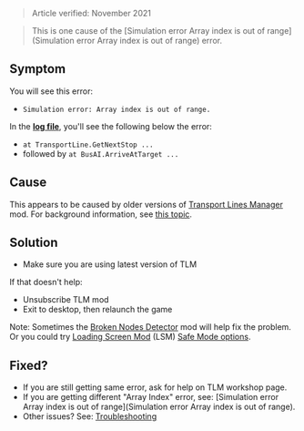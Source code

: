 > Article verified: November 2021

> This is one cause of the [Simulation error Array index is out of range](Simulation error Array index is out of range) error.

## Symptom

You will see this error:

* `Simulation error: Array index is out of range.`

In the [**log file**](Share-your-Cities-Skylines-log-file.), you'll see the following below the error:

* `at TransportLine.GetNextStop ...`
* followed by `at BusAI.ArriveAtTarget ...`

## Cause

This appears to be caused by older versions of [Transport Lines Manager](https://steamcommunity.com/sharedfiles/filedetails/?id=1312767991) mod. For background information, see [this topic](https://steamcommunity.com/app/255710/discussions/0/1333474229067283692/).

## Solution

* Make sure you are using latest version of TLM

If that doesn't help:

* Unsubscribe TLM mod
* Exit to desktop, then relaunch the game

Note: Sometimes the [Broken Nodes Detector](https://steamcommunity.com/sharedfiles/filedetails/?id=1777173984) mod will help fix the problem. Or you could try [Loading Screen Mod](https://steamcommunity.com/sharedfiles/filedetails/?id=667342976) (LSM) [Safe Mode options](https://steamcommunity.com/workshop/filedetails/discussion/667342976/1626286205707786286/).

## Fixed?

* If you are still getting same error, ask for help on TLM workshop page.
* If you are getting different "Array Index" error, see: [Simulation error Array index is out of range](Simulation error Array index is out of range).
* Other issues? See: [Troubleshooting](Troubleshooting)